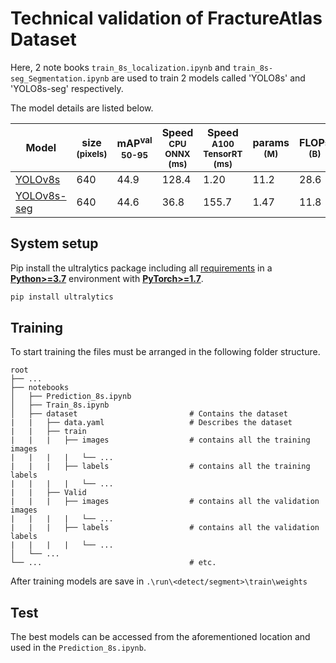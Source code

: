 # Technical validation of FractureAtlas Dataset

Here, 2 note books `train_8s_localization.ipynb` and `train_8s-seg_Segmentation.ipynb` are used to train 2 models called 'YOLO8s' and 'YOLO8s-seg' respectively. 

The model details are listed below.

| Model| size<br><sup>(pixels) | mAP<sup>val<br>50-95 | Speed<br><sup>CPU ONNX<br>(ms) | Speed<br><sup>A100 TensorRT<br>(ms) | params<br><sup>(M) | FLOPs<br><sup>(B) |
| ---- | --- | --- | --- | --- | --- | --- |
| [YOLOv8s](https://github.com/ultralytics/assets/releases/download/v0.0.0/yolov8s.pt) | 640| 44.9| 128.4| 1.20| 11.2| 28.6|
| [YOLOv8s-seg](https://github.com/ultralytics/assets/releases/download/v0.0.0/yolov8s-seg.pt) | 640| 44.6| 36.8| 155.7| 1.47| 11.8| 42.6|

## System setup

Pip install the ultralytics package including all [requirements](https://github.com/ultralytics/ultralytics/blob/main/requirements.txt) in a [**Python>=3.7**](https://www.python.org/) environment with [**PyTorch>=1.7**](https://pytorch.org/get-started/locally/).

```bash
pip install ultralytics
```

## Training 
To start training the files must be arranged in the following folder structure. 

    root
    ├── ...
    ├── notebooks
    │   ├── Prediction_8s.ipynb
    │   ├── Train_8s.ipynb
    │   ├── dataset                         # Contains the dataset
    |   |   ├── data.yaml                   # Describes the dataset
    |   |   ├── train
    |   |   |   ├── images                  # contains all the training images
    |   |   |   |   └── ... 
    |   |   |   ├── labels                  # contains all the training labels
    |   |   |   |   └── ... 
    |   |   ├── Valid
    |   |   |   ├── images                  # contains all the validation images
    |   |   |   |   └── ... 
    |   |   |   ├── labels                  # contains all the validation labels
    |   |   |   |   └── ... 
    │   └── ...                 
    └── ...                                 # etc.

After training models are save in `.\run\<detect/segment>\train\weights`

## Test
The best models can be accessed from the aforementioned location and used in the `Prediction_8s.ipynb`.